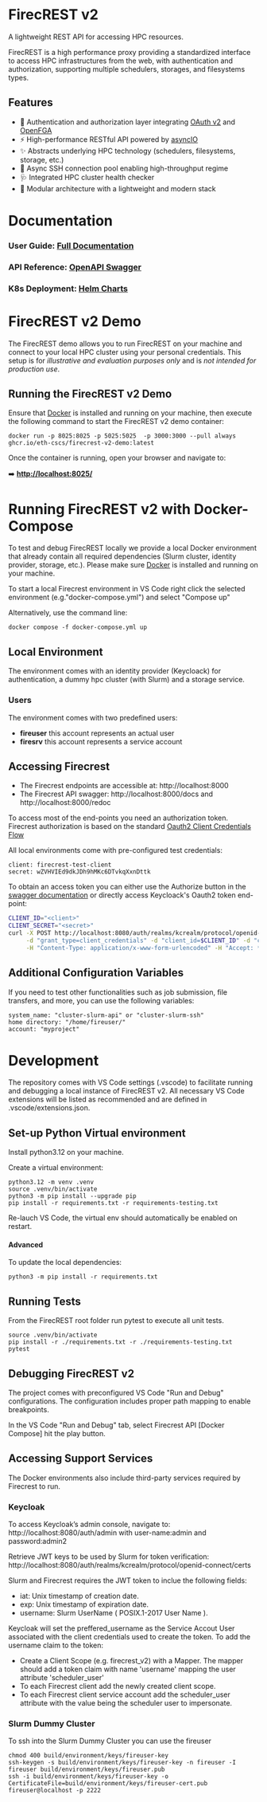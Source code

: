 # FirecREST v2

A lightweight REST API for accessing HPC resources.

FirecREST is a high performance proxy providing a standardized interface to access HPC infrastructures from the web, with authentication and authorization, supporting multiple schedulers, storages, and filesystems types.

## Features

-	🔐 Authentication and authorization layer integrating [OAuth v2](https://oauth.net/2/) and [OpenFGA](https://openfga.dev/)
- ⚡ High-performance RESTful API powered by [asyncIO](https://docs.python.org/3/library/asyncio.html)
-	✨ Abstracts underlying HPC technology (schedulers, filesystems, storage, etc.)
-	📡 Async SSH connection pool enabling high-throughput regime
-	🩺 Integrated HPC cluster health checker
-	💠 Modular architecture with a lightweight and modern stack


# Documentation

### User Guide: [Full Documentation](https://eth-cscs.github.io/firecrest-v2/)
### API Reference: [OpenAPI Swagger](https://eth-cscs.github.io/firecrest-v2/openapi/)
### K8s Deployment: [Helm Charts](https://eth-cscs.github.io/firecrest-v2/setup/install/)


# FirecREST v2 Demo

The FirecREST demo allows you to run FirecREST on your machine and connect to your local HPC cluster using your personal credentials.
This setup is for *illustrative and evaluation purposes only* and is *not intended for production use*.

## Running the FirecREST v2 Demo  

Ensure that [Docker](https://www.docker.com/) is installed and running on your machine, then execute the following command to start the FirecREST v2 demo container:

```console
docker run -p 8025:8025 -p 5025:5025  -p 3000:3000 --pull always ghcr.io/eth-cscs/firecrest-v2-demo:latest
```

Once the container is running, open your browser and navigate to:

➡️ **[http://localhost:8025/](http://localhost:8025/)**


# Running FirecREST v2 with Docker-Compose

To test and debug FirecREST locally we provide a local Docker environment that already contain all required dependencies (Slurm cluster, identity provider, storage, etc.). Please make sure [Docker](https://www.docker.com/) is installed and running on your machine.

To start a local Firecrest environment in VS Code right click the selected environment (e.g."docker-compose.yml") and select "Compose up"

Alternatively, use the command line:
```console
docker compose -f docker-compose.yml up
```
## Local Environment

The environment comes with an identity provider (Keycloack) for authentication, a dummy hpc cluster (with Slurm) and a storage service.


### Users

The environment comes with two predefined users:

- **fireuser** this account represents an actual user
- **firesrv** this account represents a service account 


## Accessing Firecrest

- The Firecrest endpoints are accessible at: http://localhost:8000
- The Firecrest API swagger: http://localhost:8000/docs and http://localhost:8000/redoc

To access most of the end-points you need an authorization token. Firecrest authorization is based on the standard [Oauth2 Client Credentials Flow](https://auth0.com/docs/get-started/authentication-and-authorization-flow/client-credentials-flow)


All local environments come with pre-configured test credentials:

```credentials
client: firecrest-test-client
secret: wZVHVIEd9dkJDh9hMKc6DTvkqXxnDttk
```

To obtain an access token you can either use the Authorize button in the [swagger documentation](http://localhost:8000/docs) or directly access Keycloack's Oauth2 token end-point:
```bash
CLIENT_ID="<client>"
CLIENT_SECRET="<secret>"
curl -X POST http://localhost:8080/auth/realms/kcrealm/protocol/openid-connect/token \
     -d "grant_type=client_credentials" -d "client_id=$CLIENT_ID" -d "client_secret=$CLIENT_SECRET" \
     -H "Content-Type: application/x-www-form-urlencoded" -H "Accept: */*"
```

## Additional Configuration Variables

If you need to test other functionalities such as job submission, file transfers, and more, you can use the following variables:
```
system_name: "cluster-slurm-api" or "cluster-slurm-ssh"
home directory: "/home/fireuser/"
account: "myproject"
```


# Development

The repository comes with VS Code settings (.vscode) to facilitate running and debugging a local instance of FirecREST v2.
All necessary VS Code extensions will be listed as recommended and are defined in .vscode/extensions.json.

## Set-up Python Virtual environment

Install python3.12 on your machine.

Create a virtual environment:
```console
python3.12 -m venv .venv
source .venv/bin/activate
python3 -m pip install --upgrade pip
pip install -r requirements.txt -r requirements-testing.txt
```

Re-lauch VS Code, the virtual env should automatically be enabled on restart.

#### Advanced

To update the local dependencies:
```console
python3 -m pip install -r requirements.txt
```

## Running Tests
From the FirecREST root folder run pytest to execute all unit tests.
```console
source .venv/bin/activate
pip install -r ./requirements.txt -r ./requirements-testing.txt
pytest
```


## Debugging FirecREST v2

The project comes with preconfigured VS Code "Run and Debug" configurations.
The configuration includes proper path mapping to enable breakpoints.

In the VS Code "Run and Debug" tab, select Firecrest API [Docker Compose] hit the play button.


## Accessing Support Services

The Docker environments also include third-party services required by Firecrest to run.

### Keycloak

To access Keycloak’s admin console, navigate to: http://localhost:8080/auth/admin with user-name:admin and password:admin2

Retrieve JWT keys to be used by Slurm for token verification: http://localhost:8080/auth/realms/kcrealm/protocol/openid-connect/certs

Slurm and Firecrest requires the JWT token to inclue the following fields:
- iat: Unix timestamp of creation date.
- exp: Unix timestamp of expiration date.
- username: Slurm UserName ( POSIX.1-2017 User Name ).

Keycloak will set the preffered_username as the Service Accout User associated with the client credentials used to create the token.
To add the username claim to the token:

- Create a Client Scope (e.g. firecrest_v2) with a Mapper. The mapper should add a token claim with name 'username' mapping the user attribute 'scheduler_user'
- To each Firecrest client add the newly created client scope.
- To each Firecrest client service account add the scheduler_user attribute with the value being the scheduler user to impersonate.


### Slurm Dummy Cluster

To ssh into the Slurm Dummy Cluster you can use the fireuser

```console
chmod 400 build/environment/keys/fireuser-key
ssh-keygen -s build/environment/keys/fireuser-key -n fireuser -I fireuser build/environment/keys/fireuser.pub
ssh -i build/environment/keys/fireuser-key -o CertificateFile=build/environment/keys/fireuser-cert.pub fireuser@localhost -p 2222
```
